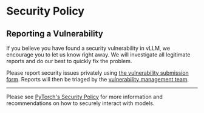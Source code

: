 # Security Policy

## Reporting a Vulnerability

If you believe you have found a security vulnerability in vLLM, we encourage you to let us know right away. We will investigate all legitimate reports and do our best to quickly fix the problem.

Please report security issues privately using [the vulnerability submission form](https://github.com/vllm-project/vllm/security/advisories/new). Reports will then be triaged by the [vulnerability management team](https://docs.vllm.ai/en/latest/contributing/vulnerability_management.html).

---

Please see [PyTorch's Security Policy](https://github.com/pytorch/pytorch/blob/main/SECURITY.md) for more information and recommendations on how to securely interact with models.
